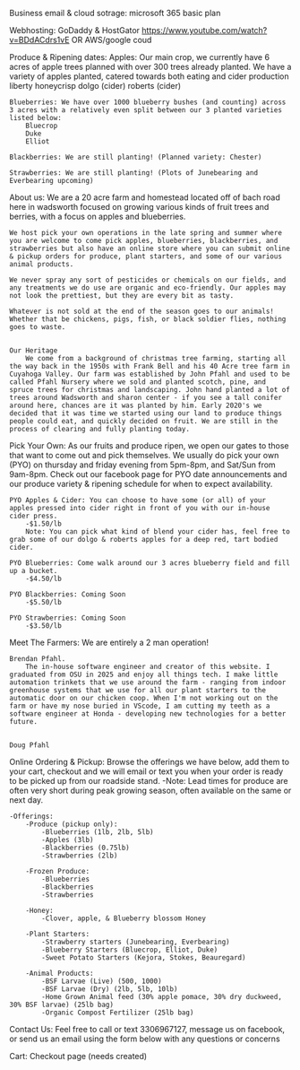 Business email & cloud sotrage: microsoft 365 basic plan

Webhosting: GoDaddy & HostGator https://www.youtube.com/watch?v=BDdACdrs1vE OR AWS/google coud



Produce & Ripening dates:
    Apples: Our main crop, we currently have 6 acres of apple trees planned with over 300 trees already planted. We have a variety of apples planted, catered towards both eating and cider production
        liberty
        honeycrisp 
        dolgo (cider)
        roberts (cider)
        

    Blueberries: We have over 1000 blueberry bushes (and counting) across 3 acres with a relatively even split between our 3 planted varieties listed below:
        Bluecrop
        Duke 
        Elliot

    Blackberries: We are still planting! (Planned variety: Chester)

    Strawberries: We are still planting! (Plots of Junebearing and Everbearing upcoming)

    
About us:
    We are a 20 acre farm and homestead located off of bach road here in wadsworth focused on growing various kinds of fruit trees and berries, with a focus on apples and blueberries. 

    We host pick your own operations in the late spring and summer where you are welcome to come pick apples, blueberries, blackberries, and strawberries but also have an online store where you can submit online & pickup orders for produce, plant starters, and some of our various animal products. 

    We never spray any sort of pesticides or chemicals on our fields, and any treatments we do use are organic and eco-friendly. Our apples may not look the prettiest, but they are every bit as tasty.

    Whatever is not sold at the end of the season goes to our animals! Whether that be chickens, pigs, fish, or black soldier flies, nothing goes to waste. 


    Our Heritage 
        We come from a background of christmas tree farming, starting all the way back in the 1950s with Frank Bell and his 40 Acre tree farm in Cuyahoga Valley. Our farm was established by John Pfahl and used to be called Pfahl Nursery where we sold and planted scotch, pine, and spruce trees for christmas and landscaping. John hand planted a lot of trees around Wadsworth and sharon center - if you see a tall conifer around here, chances are it was planted by him. Early 2020's we decided that it was time we started using our land to produce things people could eat, and quickly decided on fruit. We are still in the process of clearing and fully planting today.

Pick Your Own:
    As our fruits and produce ripen, we open our gates to those that want to come out and pick themselves. We usually do pick your own (PYO) on thursday and friday evening from 5pm-8pm, and Sat/Sun from 9am-8pm. Check out our facebook page for PYO date announcements and our produce variety & ripening schedule for when to expect availability.

    PYO Apples & Cider: You can choose to have some (or all) of your apples pressed into cider right in front of you with our in-house cider press. 
        -$1.50/lb
        Note: You can pick what kind of blend your cider has, feel free to grab some of our dolgo & roberts apples for a deep red, tart bodied cider.

    PYO Blueberries: Come walk around our 3 acres blueberry field and fill up a bucket.
        -$4.50/lb

    PYO Blackberries: Coming Soon
        -$5.50/lb

    PYO Strawberries: Coming Soon
        -$3.50/lb
    

Meet The Farmers:
    We are entirely a 2 man operation!

    Brendan Pfahl. 
        The in-house software engineer and creator of this website. I graduated from OSU in 2025 and enjoy all things tech. I make little automation trinkets that we use around the farm - ranging from indoor greenhouse systems that we use for all our plant starters to the automatic door on our chicken coop. When I'm not working out on the farm or have my nose buried in VScode, I am cutting my teeth as a software engineer at Honda - developing new technologies for a better future. 


    Doug Pfahl


Online Ordering & Pickup:
    Browse the offerings we have below, add them to your cart, checkout and we will email or text you when your order is ready to be picked up from our roadside stand.
        -Note: Lead times for produce are often very short during peak growing season, often available on the same or next day.

    -Offerings: 
        -Produce (pickup only):
            -Blueberries (1lb, 2lb, 5lb)
            -Apples (3lb)
            -Blackberries (0.75lb)
            -Strawberries (2lb)

        -Frozen Produce:
            -Blueberries 
            -Blackberries 
            -Strawberries 

        -Honey:
            -Clover, apple, & Blueberry blossom Honey

        -Plant Starters:
            -Strawberry starters (Junebearing, Everbearing)
            -Blueberry Starters (Bluecrop, Elliot, Duke)
            -Sweet Potato Starters (Kejora, Stokes, Beauregard)

        -Animal Products:
            -BSF Larvae (Live) (500, 1000)
            -BSF Larvae (Dry) (2lb, 5lb, 10lb)
            -Home Grown Animal feed (30% apple pomace, 30% dry duckweed, 30% BSF larvae) (25lb bag)
            -Organic Compost Fertilizer (25lb bag)


Contact Us: 
    Feel free to call or text 3306967127, message us on facebook, or send us an email using the form below with any questions or concerns


Cart:
    Checkout page (needs created)





